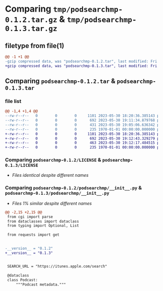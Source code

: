 # Comparing `tmp/podsearchmp-0.1.2.tar.gz` & `tmp/podsearchmp-0.1.3.tar.gz`

## filetype from file(1)

```diff
@@ -1 +1 @@
-gzip compressed data, was "podsearchmp-0.1.2.tar", last modified: Fri Jan  1 00:00:00 2016, max compression
+gzip compressed data, was "podsearchmp-0.1.3.tar", last modified: Fri Jan  1 00:00:00 2016, max compression
```

## Comparing `podsearchmp-0.1.2.tar` & `podsearchmp-0.1.3.tar`

### file list

```diff
@@ -1,4 +1,4 @@
--rw-r--r--   0        0        0     1101 2023-05-30 18:20:36.385143 podsearchmp-0.1.2/LICENSE
--rw-r--r--   0        0        0      692 2023-05-30 19:11:34.879768 podsearchmp-0.1.2/podsearchmp/__init__.py
--rw-r--r--   0        0        0      431 2023-05-30 19:05:06.636342 podsearchmp-0.1.2/pyproject.toml
--rw-r--r--   0        0        0      235 1970-01-01 00:00:00.000000 podsearchmp-0.1.2/PKG-INFO
+-rw-r--r--   0        0        0     1101 2023-05-30 18:20:36.385143 podsearchmp-0.1.3/LICENSE
+-rw-r--r--   0        0        0      692 2023-05-30 19:12:43.329279 podsearchmp-0.1.3/podsearchmp/__init__.py
+-rw-r--r--   0        0        0      463 2023-05-30 19:12:17.484515 podsearchmp-0.1.3/pyproject.toml
+-rw-r--r--   0        0        0      235 1970-01-01 00:00:00.000000 podsearchmp-0.1.3/PKG-INFO
```

### Comparing `podsearchmp-0.1.2/LICENSE` & `podsearchmp-0.1.3/LICENSE`

 * *Files identical despite different names*

### Comparing `podsearchmp-0.1.2/podsearchmp/__init__.py` & `podsearchmp-0.1.3/podsearchmp/__init__.py`

 * *Files 1% similar despite different names*

```diff
@@ -2,15 +2,15 @@
 from cgi import parse
 from dataclasses import dataclass
 from typing import Optional, List
 
 from requests import get
 
 
-__version__ = "0.1.2"
+__version__ = "0.1.3"
 
 
 SEARCH_URL = "https://itunes.apple.com/search"
 
 @dataclass
 class Podcast:
     """Podcast metadata."""
```

